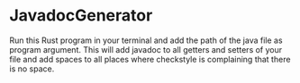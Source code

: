 # JavadocGenerator

Run this Rust program in your terminal and add the path of the java file as program argument. This will add javadoc to all getters and setters of your file and add spaces to all places where checkstyle is complaining that there is no space. 
